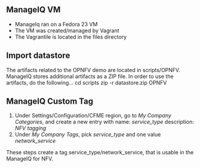 ## ManageIQ VM
 * ManageIq ran on a Fedora 23 VM  
 * The VM was created/managed by Vagrant
 * The Vagrantile is located in the files directory

## Import datastore
The artifacts related to the OPNFV demo are located in scripts/OPNFV.
ManageIQ stores additional artifacts as a ZIP file.  In order to use
the artifacts, do the following...
   cd scripts
   zip -r datastore.zip OPNFV

## ManageIQ Custom Tag 
1. Under Settings/Configuration/CFME region, go to *My Company Categories*, and create a new entry with name: *service_type* description: *NFV tagging*
2. Under *My Company Tags*, pick *service_type* and one value *network_service*

These steps create a tag service_type/network_service, that is usable in the ManageIQ for NFV.
